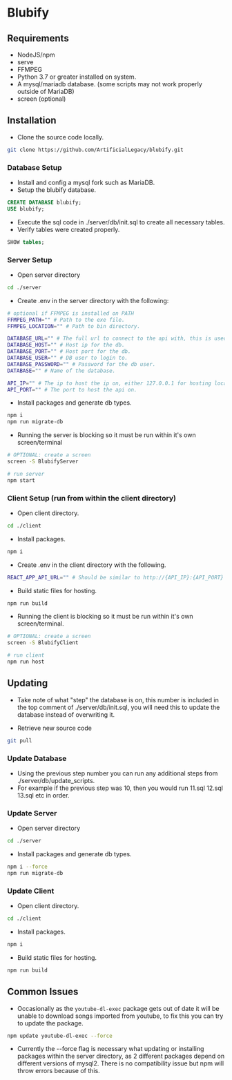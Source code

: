 # Blubify

## Requirements

* NodeJS/npm
* serve
* FFMPEG
* Python 3.7 or greater installed on system.
* A mysql/mariadb database. (some scripts may not work properly outside of MariaDB)
* screen (optional)

## Installation

* Clone the source code locally.

```sh
git clone https://github.com/ArtificialLegacy/blubify.git
```

### Database Setup

* Install and config a mysql fork such as MariaDB.
* Setup the blubify database.

```sql
CREATE DATABASE blubify;
USE blubify;
```

* Execute the sql code in ./server/db/init.sql to create all necessary tables.
* Verify tables were created properly.

```sql
SHOW tables;
```

### Server Setup

* Open server directory

```sh
cd ./server
```

* Create .env in the server directory with the following:

```sh
# optional if FFMPEG is installed on PATH
FFMPEG_PATH="" # Path to the exe file.
FFMPEG_LOCATION="" # Path to bin directory.

DATABASE_URL="" # The full url to connect to the api with, this is used to generate db types.
DATABASE_HOST="" # Host ip for the db.
DATABASE_PORT="" # Host port for the db.
DATABASE_USER="" # DB user to login to.
DATABASE_PASSWORD="" # Password for the db user.
DATABASE="" # Name of the database.

API_IP="" # The ip to host the ip on, either 127.0.0.1 for hosting locally or you're ip on you're local network.
API_PORT="" # The port to host the api on.
```

* Install packages and generate db types.

```sh
npm i
npm run migrate-db

```

* Running the server is blocking so it must be run within it's own screen/terminal

```sh
# OPTIONAL: create a screen
screen -S BlubifyServer

# run server
npm start
```

### Client Setup (run from within the client directory)

* Open client directory.

```sh
cd ./client
```

* Install packages.

```sh
npm i
```

* Create .env in the client directory with the following.

```sh
REACT_APP_API_URL="" # Should be similar to http://{API_IP}:{API_PORT}
```

* Build static files for hosting.

```sh
npm run build
```

* Running the client is blocking so it must be run within it's own screen/terminal.

```sh
# OPTIONAL: create a screen
screen -S BlubifyClient

# run client
npm run host
```

## Updating

* Take note of what "step" the database is on, this number is included in the top comment of ./server/db/init.sql, you will need this to update the database instead of overwriting it.

* Retrieve new source code

```sh
git pull
```

### Update Database

* Using the previous step number you can run any additional steps from ./server/db/update_scripts.
* For example if the previous step was 10, then you would run 11.sql 12.sql 13.sql etc in order.

### Update Server

* Open server directory

```sh
cd ./server
```

* Install packages and generate db types.

```sh
npm i --force
npm run migrate-db
```

### Update Client

* Open client directory.

```sh
cd ./client
```

* Install packages.

```sh
npm i
```

* Build static files for hosting.

```sh
npm run build
```

## Common Issues

* Occasionally as the `youtube-dl-exec` package gets out of date it will be unable to download songs imported from youtube, to fix this you can try to update the package.

```sh
npm update youtube-dl-exec --force
```

* Currently the --force flag is necessary what updating or installing packages within the server directory, as 2 different packages depend on different versions of mysql2. There is no compatibility issue but npm will throw errors because of this.
